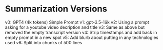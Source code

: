 # Summarization Versions

v0: GPT4 (4k tokens) Simple Prompt
v1: gpt-3.5-16k
v2: Using a prompt asking for a youtube video decription and title
v3: Same as above but removed the empty transcript version
v4: Strip timestamps and add back in empty prompt in a new spot
v5: Add blurb about putting in any technologies used
v6: Split into chunks of 500 lines
